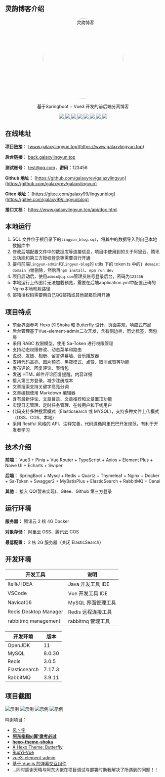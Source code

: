 ## 灵韵博客介绍

<p align="center">
  <a href="https://www.galaxylingyun.top">
    <img src="https://avatars.githubusercontent.com/u/96897772?v=4" alt="灵韵博客" style="border-radius: 50%; height: 260px">
  </a>
</p>

<p align="center">
   基于Springboot + Vue3 开发的前后端分离博客
</p>

<p align="center">
   <a target="_blank" href="https://github.com/galaxyrev/galaxylingyun">
      <img src="https://img.shields.io/badge/JDK-11-blue"/>
      <img src="https://img.shields.io/badge/springboot-2.6.14-blue"/>
      <img src="https://img.shields.io/badge/saToken-1.34.0-blue"/>
      <img src="https://img.shields.io/badge/vue-3.x-blue"/>
      <img src="https://img.shields.io/badge/mysql-8.0.30-blue"/>
      <img src="https://img.shields.io/badge/mybatis--plus-3.5.2-blue"/>
      <img src="https://img.shields.io/badge/redis-3.0.5-blue"/>
      <img src="https://img.shields.io/badge/rabbitmq-3.9.11-blue"/>
   </a>
</p>

## 在线地址

**项目链接：** [www.galaxylingyun.top](https://www.galaxylingyun.top)

**后台链接：** [back.galaxylingyun.top](https://back.galaxylingyun.top)

**测试账号：** test@qq.com，**密码**：123456

**Github 地址：** [https://github.com/galaxyrev/galaxylingyun](https://github.com/galaxyrev/galaxylingyun)

**Gitee 地址：** [https://gitee.com/galaxy99/lingyunblog](https://gitee.com/galaxy99/lingyunblog)

**接口文档：** https://www.galaxylingyun.top/api/doc.html

## 本地运行

1. SQL 文件位于根目录下的`lingyun_blog.sql`，将其中的数据导入到自己本地数据库中
2. 修改后端配置文件中的数据库等连接信息，项目中使用到的关于阿里云、腾讯云功能和第三方授权登录等需要自行开通
3. 要将前端`lingyun-admin`和`lingyun-blog`的 utils 下的 token.ts 中的`{ domain: domain }`给删除，然后再`npm install`、`npm run dev`
4. 项目启动后，使用`admin@qq.com`管理员账号登录后台，密码为`123456`
5. 本地运行上传图片无法加载预览，需要在后端application.yml中配置正确的Nginx本地映射路径
6. 邮箱授权码需要用自己QQ邮箱或其他邮箱启用开通

## 项目特点

- 前台界面参考 Hexo 的 Shoka 和 Butterfly 设计，页面美观，响应式布局
- 后台管理基于Vue-element-admin二次开发，含有侧边栏，历史标签，面包屑
- 采用 RABC 权限模型，使用 Sa-Token 进行权限管理
- 支持动态权限修改、动态菜单和路由
- 说说、友链、相册、留言弹幕墙、音乐播放器
- 支持代码高亮、图片预览、黑夜模式、点赞、取消点赞等功能
- 发布评论、回复评论、表情包
- 发送 HTML 邮件评论回复提醒，内容详细
- 接入第三方登录，减少注册成本
- 文章搜索支持关键字高亮分词
- 文章编辑使用 Markdown 编辑器
- 含有最新评论、文章目录、文章推荐和文章置顶功能
- 实现日志管理、定时任务管理、在线用户和下线用户
- 代码支持多种搜索模式（Elasticsearch 或 MYSQL），支持多种文件上传模式（OSS、COS、本地）
- 采用 Restful 风格的 API，注释完善，代码遵循阿里巴巴开发规范，有利于开发者学习

## 技术介绍

**前端：** Vue3 + Pinia + Vue Router + TypeScript + Axios + Element Plus + Naive UI + Echarts + Swiper

**后端：** SpringBoot + Mysql + Redis + Quartz + Thymeleaf + Nginx + Docker + Sa-Token + Swagger2 + MyBatisPlus + ElasticSearch + RabbitMQ + Canal

**其他：** 接入 QQ(暂未实现)、Gitee、Github 第三方登录

## 运行环境

**服务器：** 腾讯云 2 核 4G Docker

**对象存储：** 阿里云 OSS、腾讯云 COS

**最低配置：** 2 核 2G 服务器（关闭 ElasticSearch）

## 开发环境

| 开发工具              | 说明               |
| --------------------- | ------------------ |
| ItelliJ IDEA          | Java 开发工具 IDE  |
| VSCode                |  Vue  开发工具 IDE |
| Navicat16             | MySQL 界面管理工具 |
| Redis Desktop Manager | Redis 远程连接工具 |
| rabbitmq management   | rabbitmq  管理工具 |


| 开发环境      | 版本   |
| ------------- | ------ |
| OpenJDK       | 11     |
| MySQL         | 8.0.30 |
| Redis         | 3.0.5  |
| Elasticsearch | 7.17.3 |
| RabbitMQ      | 3.9.11 |

## 项目截图

![示例](https://static.galaxylingyun.top/resource/jieping1.png)
![示例](https://static.galaxylingyun.top/resource/jieping2.png)
![示例](https://static.galaxylingyun.top/resource/jieping3.png)
![示例](https://static.galaxylingyun.top/resource/jieping4.png)



鸣谢项目：

- [ 风丶宇 ](https://github.com/X1192176811/blog)
- **[ 阿东掐指yi算’逢考必过](https://gitee.com/wu_shengdong/blog)**
- **[hexo-theme-shoka](https://github.com/amehime/hexo-theme-shoka)**
- [A Hexo Theme: Butterfly](https://github.com/jerryc127/hexo-theme-butterfly)
- [RuoYi-Vue](https://gitee.com/y_project/RuoYi-Vue)
- [vue3-element-admin](https://github.com/youlaitech/vue3-element-admin)
- [基于 Vue.js 的弹幕交互组件](https://github.com/hellodigua/vue-danmaku)
- ...同时感谢天晴与阿东大佬在项目调试与部署时助我解决了所遇到的问题！！

